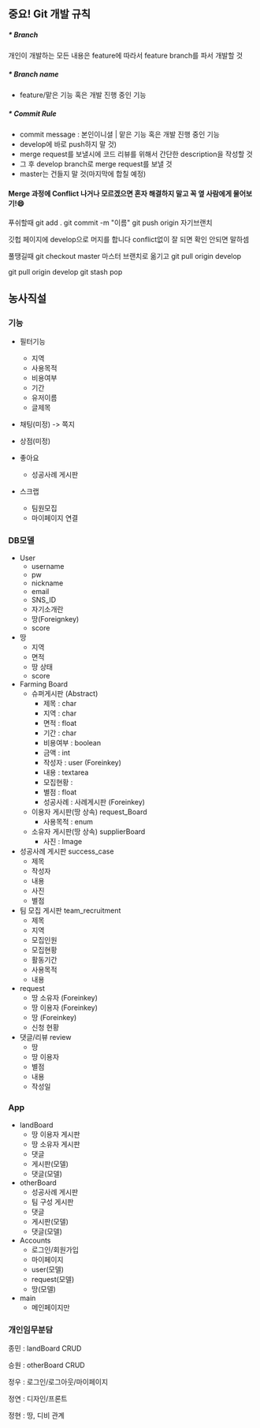 ## 중요! Git 개발 규칙

##### * Branch

개인이 개발하는 모든 내용은 feature에 따라서 feature branch를 파서 개발할 것

##### * Branch name

- feature/맡은 기능 혹은 개발 진행 중인 기능

##### * Commit Rule

- commit message : 본인이니셜 | 맡은 기능 혹은 개발 진행 중인 기능
- develop에 바로 push하지 말 것)
- merge request를 보낼시에 코드 리뷰를 위해서 간단한 description을 작성할 것
- 그 후 develop branch로 merge request를 보낼 것
- master는 건들지 말 것(마지막에 합칠 예정)

#### Merge 과정에 Conflict 나거나 모르겠으면 혼자 해결하지 말고 꼭 옆 사람에게 물어보기!:smile:

푸쉬할때
git add .
git commit -m "이름"
git push origin 자기브랜치

깃헙 페이지에 develop으로 머지를 합니다
conflict없이 잘 되면 확인 안되면 말하셈

풀땡길때
git checkout master 마스터 브랜치로 옮기고
git pull origin develop

git pull origin develop
git stash pop



## 농사직설

### 기능

- 필터기능
  - 지역
  - 사용목적
  - 비용여부
  - 기간
  - 유저이름
  - 글제목
- 채팅(미정) -> 쪽지
- 상점(미정)

- 좋아요
  - 성공사례 게시판
- 스크랩
  - 팀원모집
  - 마이페이지 연결

### DB모델

- User
  - username
  - pw
  - nickname
  - email
  - SNS_ID
  - 자기소개란
  - 땅(Foreignkey)
  - score
- 땅
  - 지역
  - 면적
  - 땅 상태
  - score
- Farming Board
  - 슈퍼게시판 (Abstract)
    - 제목 : char
    - 지역 : char
    - 면적 : float
    - 기간 : char
    - 비용여부 : boolean
    - 금액 : int
    - 작성자 : user (Foreinkey)
    - 내용 : textarea
    - 모집현황 :
    - 별점 : float
    - 성공사례 : 사례게시판 (Foreinkey)
  - 이용자 게시판(땅 상속) request_Board
    - 사용목적 : enum
  - 소유자 게시판(땅 상속) supplierBoard
    - 사진 : Image
- 성공사례 게시판 success_case
  - 제목
  - 작성자
  - 내용
  - 사진
  - 별점
- 팀 모집 게시판  team_recruitment 
  - 제목
  - 지역
  - 모집인원
  - 모집현황
  - 활동기간
  - 사용목적
  - 내용
- request
  - 땅 소유자 (Foreinkey)
  - 땅 이용자 (Foreinkey)
  - 땅 (Foreinkey)
  - 신청 현황
- 댓글/리뷰 review
  - 땅
  - 땅 이용자
  - 별점
  - 내용
  - 작성일

### App

- landBoard
  - 땅 이용자 게시판
  - 땅 소유자 게시판
  - 댓글
  - 게시판(모델)
  - 댓글(모델)
- otherBoard
  - 성공사례 게시판
  - 팀 구성 게시판
  - 댓글
  - 게시판(모델)
  - 댓글(모델)
- Accounts
  - 로그인/회원가입
  - 마이페이지
  - user(모델)
  - request(모델)
  - 땅(모델)
- main
  - 메인페이지만

### 개인임무분담

종민 : landBoard CRUD

승원 : otherBoard CRUD

정우 : 로그인/로그아웃/마이페이지

정연 : 디자인/프론트

정현 : 땅, 디비 관계